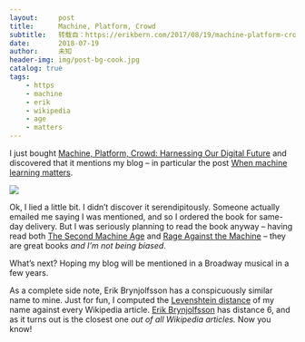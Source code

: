 ```yaml
---
layout:     post
title:      Machine, Platform, Crowd
subtitle:   转载自：https://erikbern.com/2017/08/19/machine-platform-crowd.html
date:       2018-07-19
author:     未知
header-img: img/post-bg-cook.jpg
catalog: true
tags:
    - https
    - machine
    - erik
    - wikipedia
    - age
    - matters
---
```


I just bought [Machine, Platform, Crowd: Harnessing Our Digital Future](https://www.amazon.com/dp/0393254291) and discovered that it mentions my blog – in particular the post [When machine learning matters](https://erikbern.com/2016/08/05/when-machine-learning-matters.html).

![](https://erikbern.com/assets/machine_platform_crowd.jpeg)


Ok, I lied a little bit. I didn’t discover it serendipitously. Someone actually emailed me saying I was mentioned, and so I ordered the book for same-day delivery. But I was seriously planning to read the book anyway – having read both [The Second Machine Age](https://www.amazon.com/Second-Machine-Age-Prosperity-Technologies/dp/0393350649) and [Rage Against the Machine](https://www.amazon.com/Race-Against-Machine-Accelerating-Productivity/dp/0984725113) – they are great books *and I’m not being biased*.

What’s next? Hoping my blog will be mentioned in a Broadway musical in a few years.

As a complete side note, Erik Brynjolfsson has a conspicuously similar name to mine. Just for fun, I computed the [Levenshtein distance](https://en.wikipedia.org/wiki/Levenshtein_distance) of my name against every Wikipedia article. [Erik Brynjolfsson](https://en.wikipedia.org/wiki/Erik_Brynjolfsson) has distance 6, and as it turns out is the closest one *out of all Wikipedia articles.* Now you know!
